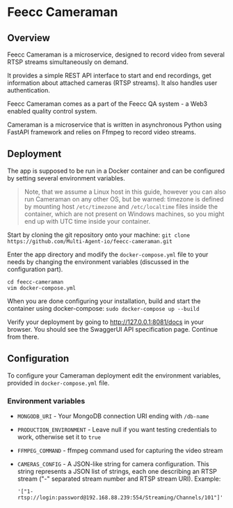 # Feecc Cameraman

## Overview

Feecc Cameraman is a microservice, designed to record video from several RTSP streams simultaneously on demand.

It provides a simple REST API interface to start and end recordings, get information about attached cameras (RTSP
streams). It also handles user authentication.

Feecc Cameraman comes as a part of the Feecc QA system - a Web3 enabled quality control system.

Cameraman is a microservice that is written in asynchronous Python using FastAPI framework and relies on Ffmpeg to
record video streams.

## Deployment

The app is supposed to be run in a Docker container and can be configured by setting several environment variables.

> Note, that we assume a Linux host in this guide, however you can also run Cameraman on any other OS,
> but be warned: timezone is defined by mounting host `/etc/timezone` and `/etc/localtime` files inside the container,
> which are not present on Windows machines, so you might end up with UTC time inside your container.

Start by cloning the git repository onto your machine: `git clone https://github.com/Multi-Agent-io/feecc-cameraman.git`

Enter the app directory and modify the `docker-compose.yml` file to your needs by changing the environment variables
(discussed in the configuration part).

```
cd feecc-cameraman
vim docker-compose.yml
```

When you are done configuring your installation, build and start the container using docker-compose:
`sudo docker-compose up --build`

Verify your deployment by going to http://127.0.0.1:8081/docs in your browser. You should see the SwaggerUI API
specification page. Continue from there.

## Configuration

To configure your Cameraman deployment edit the environment variables, provided in `docker-compose.yml` file.

### Environment variables

- `MONGODB_URI` - Your MongoDB connection URI ending with `/db-name`
- `PRODUCTION_ENVIRONMENT` - Leave null if you want testing credentials to work, otherwise set it to `true`
- `FFMPEG_COMMAND` - ffmpeg command used for capturing the video stream
- `CAMERAS_CONFIG` - A JSON-like string for camera configuration. This string represents a JSON list of strings, each
  one describing an RTSP stream ("-" separated stream number and RTSP stream URI). Example:

  ```'["1-rtsp://login:password@192.168.88.239:554/Streaming/Channels/101"]'```
